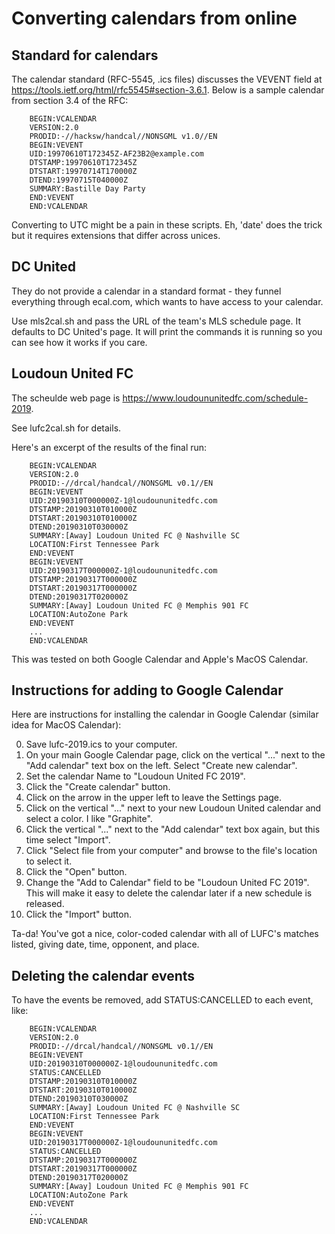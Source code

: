 # Converting calendars from online

## Standard for calendars

The calendar standard (RFC-5545, .ics files) discusses the VEVENT field at
https://tools.ietf.org/html/rfc5545#section-3.6.1. Below is a sample calendar
from section 3.4 of the RFC:

```
    BEGIN:VCALENDAR
    VERSION:2.0
    PRODID:-//hacksw/handcal//NONSGML v1.0//EN
    BEGIN:VEVENT
    UID:19970610T172345Z-AF23B2@example.com
    DTSTAMP:19970610T172345Z
    DTSTART:19970714T170000Z
    DTEND:19970715T040000Z
    SUMMARY:Bastille Day Party
    END:VEVENT
    END:VCALENDAR
```

Converting to UTC might be a pain in these scripts. Eh, 'date' does the trick
but it requires extensions that differ across unices.

## DC United

They do not provide a calendar in a standard format - they funnel everything
through ecal.com, which wants to have access to your calendar.

Use mls2cal.sh and pass the URL of the team's MLS schedule page. It defaults
to DC United's page. It will print the commands it is running so you can see
how it works if you care.

## Loudoun United FC

The scheulde web page is https://www.loudoununitedfc.com/schedule-2019.

See lufc2cal.sh for details.

Here's an excerpt of the results of the final run:

```
    BEGIN:VCALENDAR
    VERSION:2.0
    PRODID:-//drcal/handcal//NONSGML v0.1//EN
    BEGIN:VEVENT
    UID:20190310T000000Z-1@loudoununitedfc.com
    DTSTAMP:20190310T010000Z
    DTSTART:20190310T010000Z
    DTEND:20190310T030000Z
    SUMMARY:[Away] Loudoun United FC @ Nashville SC
    LOCATION:First Tennessee Park
    END:VEVENT
    BEGIN:VEVENT
    UID:20190317T000000Z-1@loudoununitedfc.com
    DTSTAMP:20190317T000000Z
    DTSTART:20190317T000000Z
    DTEND:20190317T020000Z
    SUMMARY:[Away] Loudoun United FC @ Memphis 901 FC
    LOCATION:AutoZone Park
    END:VEVENT
    ...
    END:VCALENDAR
```

This was tested on both Google Calendar and Apple's MacOS Calendar.

## Instructions for adding to Google Calendar

Here are instructions for installing the calendar in Google Calendar (similar idea for MacOS Calendar):

0. Save lufc-2019.ics to your computer.
1. On your main Google Calendar page, click on the vertical "..." next to the
   "Add calendar" text box on the left. Select "Create new calendar".
2. Set the calendar Name to "Loudoun United FC 2019".
3. Click the "Create calendar" button.
4. Click on the arrow in the upper left to leave the Settings page.
5. Click on the vertical "..." next to your new Loudoun United calendar and select a color. I like "Graphite".
6. Click the vertical "..." next to the "Add calendar" text box again, but this time select "Import".
7. Click "Select file from your computer" and browse to the file's location to select it.
8. Click the "Open" button.
9. Change the "Add to Calendar" field to be "Loudoun United FC 2019". This
   will make it easy to delete the calendar later if a new schedule is released.
10. Click the "Import" button.

Ta-da! You've got a nice, color-coded calendar with all of LUFC's matches
listed, giving date, time, opponent, and place.

## Deleting the calendar events

To have the events be removed, add STATUS:CANCELLED to each event, like:

```
    BEGIN:VCALENDAR
    VERSION:2.0
    PRODID:-//drcal/handcal//NONSGML v0.1//EN
    BEGIN:VEVENT
    UID:20190310T000000Z-1@loudoununitedfc.com
    STATUS:CANCELLED
    DTSTAMP:20190310T010000Z
    DTSTART:20190310T010000Z
    DTEND:20190310T030000Z
    SUMMARY:[Away] Loudoun United FC @ Nashville SC
    LOCATION:First Tennessee Park
    END:VEVENT
    BEGIN:VEVENT
    UID:20190317T000000Z-1@loudoununitedfc.com
    STATUS:CANCELLED
    DTSTAMP:20190317T000000Z
    DTSTART:20190317T000000Z
    DTEND:20190317T020000Z
    SUMMARY:[Away] Loudoun United FC @ Memphis 901 FC
    LOCATION:AutoZone Park
    END:VEVENT
    ...
    END:VCALENDAR
```


